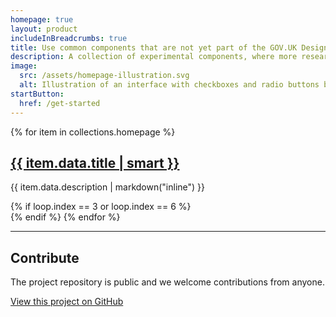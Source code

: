 ```yaml
---
homepage: true
layout: product
includeInBreadcrumbs: true
title: Use common components that are not yet part of the GOV.UK Design System
description: A collection of experimental components, where more research is needed to validate them.
image:
  src: /assets/homepage-illustration.svg
  alt: Illustration of an interface with checkboxes and radio buttons being generated from code, floating above a laptop.
startButton:
  href: /get-started
---
```


<div class="govuk-grid-row">
{% for item in collections.homepage %}
  <section class="govuk-grid-column-one-third-from-desktop govuk-!-margin-bottom-8">
    <h2 class="govuk-heading-m govuk-!-margin-bottom-2">
      <a class="govuk-link--no-visited-state" href="{{ item.url | url }}">{{ item.data.title | smart }}</a>
    </h2>
    <p class="govuk-body">{{ item.data.description | markdown("inline") }}</p>
  </section>
{% if loop.index == 3 or loop.index == 6 %}
</div>
<div class="govuk-grid-row">
{% endif %}
{% endfor %}
  <section class="govuk-grid-column-full">
    <hr class="govuk-section-break govuk-section-break--visible govuk-section-break--xl govuk-!-margin-top-0">
    <h2 class="govuk-heading-m">Contribute</h2>
    <p class="govuk-body">The project repository is public and we welcome contributions from anyone.</p>
    <p class="govuk-body"><a class="govuk-link govuk-!-font-weight-bold" href="{{ pkg.repository.url | replace(".git", "") }}">View this project on GitHub</a></p>
  </section>
</div>
